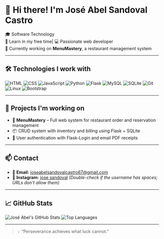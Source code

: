 # 👋 Hi there! I'm José Abel Sandoval Castro

🎓 Software Technology   
🌿 Learn in my free time| 💻 Passionate web developer  
🚀 Currently working on **MenuMastery**, a restaurant management system

---

## 🛠️ Technologies I work with
![HTML](https://img.shields.io/badge/-HTML5-E34F26?style=flat&logo=html5&logoColor=white)
![CSS](https://img.shields.io/badge/-CSS3-1572B6?style=flat&logo=css3)
![JavaScript](https://img.shields.io/badge/-JavaScript-F7DF1E?style=flat&logo=javascript&logoColor=black)
![Python](https://img.shields.io/badge/-Python-3776AB?style=flat&logo=python&logoColor=white)
![Flask](https://img.shields.io/badge/-Flask-000000?style=flat&logo=flask)
![MySQL](https://img.shields.io/badge/-MySQL-4479A1?style=flat&logo=mysql)
![SQLite](https://img.shields.io/badge/-SQLite-003B57?style=flat&logo=sqlite)
![Git](https://img.shields.io/badge/-Git-F05032?style=flat&logo=git&logoColor=white)
![Linux](https://img.shields.io/badge/-Linux-FCC624?style=flat&logo=linux&logoColor=black)
![Bootstrap](https://img.shields.io/badge/-Bootstrap-563D7C?style=flat&logo=bootstrap&logoColor=white)


---

## 🧠 Projects I'm working on
- 🔧 **MenuMastery** – Full web system for restaurant order and reservation management
- 📦 CRUD system with inventory and billing using Flask + SQLite
- 🔐 User authentication with Flask-Login and email PDF receipts

---

## 📫 Contact
- 📧 **Email:** joseabelsandovalcastro67@gmail.com  
- 📸 **Instagram:** [jose sandoval](https://www.instagram.com/jose%20sandoval) *(Double-check if the username has spaces; URLs don't allow them)*

---

## 📈 GitHub Stats
![José Abel's GitHub Stats](https://github-readme-stats.vercel.app/api?username=joseabel&show_icons=true&theme=radical)
![Top Languages](https://github-readme-stats.vercel.app/api/top-langs/?username=joseabel&layout=compact&theme=radical)

---

> 💡 “Perseverance achieves what luck cannot.”
